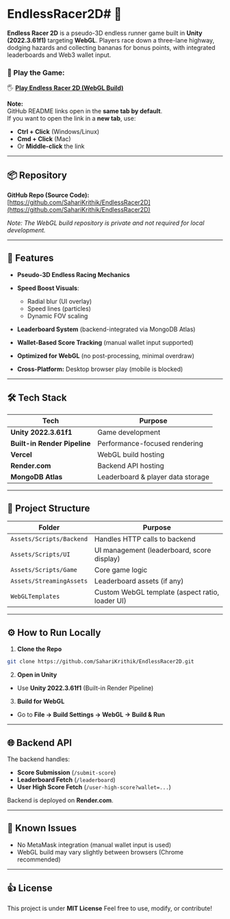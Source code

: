 # EndlessRacer2D# 🚗 

**Endless Racer 2D** is a pseudo-3D endless runner game built in **Unity (2022.3.61f1)** targeting **WebGL**. Players race down a three-lane highway, dodging hazards and collecting bananas for bonus points, with integrated leaderboards and Web3 wallet input.

### 🎾 Play the Game:

🖐 **[Play Endless Racer 2D (WebGL Build)](https://endless-racer2-d-web-gl.vercel.app/)**

**Note:**  
GitHub README links open in the **same tab by default**.  
If you want to open the link in a **new tab**, use:

- **Ctrl + Click** (Windows/Linux)  
- **Cmd + Click** (Mac)  
- Or **Middle-click** the link

---

## 📦 Repository

**GitHub Repo (Source Code):**
[https://github.com/SahariKrithik/EndlessRacer2D](https://github.com/SahariKrithik/EndlessRacer2D)

*Note: The WebGL build repository is private and not required for local development.*

---

## 🚀 Features

* **Pseudo-3D Endless Racing Mechanics**
* **Speed Boost Visuals**:

  * Radial blur (UI overlay)
  * Speed lines (particles)
  * Dynamic FOV scaling
* **Leaderboard System** (backend-integrated via MongoDB Atlas)
* **Wallet-Based Score Tracking** (manual wallet input supported)
* **Optimized for WebGL** (no post-processing, minimal overdraw)
* **Cross-Platform:** Desktop browser play (mobile is blocked)

---

## 🛠️ Tech Stack

| Tech                         | Purpose                           |
| ---------------------------- | --------------------------------- |
| **Unity 2022.3.61f1**        | Game development                  |
| **Built-in Render Pipeline** | Performance-focused rendering     |
| **Vercel**                   | WebGL build hosting               |
| **Render.com**               | Backend API hosting               |
| **MongoDB Atlas**            | Leaderboard & player data storage |

---

## 💂️ Project Structure

| Folder                   | Purpose                                         |
| ------------------------ | ----------------------------------------------- |
| `Assets/Scripts/Backend` | Handles HTTP calls to backend                   |
| `Assets/Scripts/UI`      | UI management (leaderboard, score display)      |
| `Assets/Scripts/Game`    | Core game logic                                 |
| `Assets/StreamingAssets` | Leaderboard assets (if any)                     |
| `WebGLTemplates`         | Custom WebGL template (aspect ratio, loader UI) |

---

## ⚙️ How to Run Locally

1. **Clone the Repo**

```bash
git clone https://github.com/SahariKrithik/EndlessRacer2D.git
```

2. **Open in Unity**

* Use **Unity 2022.3.61f1** (Built-in Render Pipeline)

3. **Build for WebGL**

* Go to **File → Build Settings → WebGL → Build & Run**

---

## 🌐 Backend API

The backend handles:

* **Score Submission** (`/submit-score`)
* **Leaderboard Fetch** (`/leaderboard`)
* **User High Score Fetch** (`/user-high-score?wallet=...`)

Backend is deployed on **Render.com**.

---

## 📝 Known Issues

* No MetaMask integration (manual wallet input is used)
* WebGL build may vary slightly between browsers (Chrome recommended)

---

## 👍 License

This project is under **MIT License**
Feel free to use, modify, or contribute!
